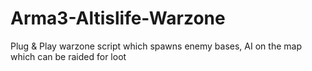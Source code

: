 # Arma3-Altislife-Warzone
Plug &amp; Play warzone script which spawns enemy bases, AI on the map which can be raided for loot
